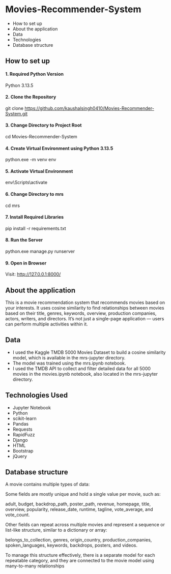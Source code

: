 # Movies-Recommender-System

* How to set up
* About the application
* Data
* Technologies
* Database structure
  
## How to set up
#### 1. Required Python Version
Python 3.13.5
 
#### 2. Clone the Repository 
git clone https://github.com/kaushalsingh0410/Movies-Recommender-System.git

#### 3. Change Directory to Project Root
cd Movies-Recommender-System

#### 4. Create Virtual Environment using Python 3.13.5
python.exe -m venv env

#### 5. Activate Virtual Environment
env\Scripts\activate

#### 6. Change Directory to mrs
cd mrs

#### 7. Install Required Libraries
pip install -r requirements.txt

#### 8. Run the Server
python.exe manage.py runserver

#### 9. Open in Browser
Visit: http://127.0.0.1:8000/

## About the application
This is a movie recommendation system that recommends movies based on your interests.
It uses cosine similarity to find relationships between movies based on their title, genres, keywords, overview, production companies, actors, writers, and directors.
It’s not just a single-page application — users can perform multiple activities within it.

## Data
* I used the Kaggle TMDB 5000 Movies Dataset to build a cosine similarity model, which is available in the mrs-jupyter directory.
* The model was trained using the mrs.ipynb notebook.
* I used the TMDB API to collect and filter detailed data for all 5000 movies in the movies.ipynb notebook, also located in the mrs-jupyter directory.

## Technologies Used
* Jupyter Notebook
* Python
* scikit-learn
* Pandas
* Requests
* RapidFuzz
* Django
* HTML
* Bootstrap
* jQuery


## Database structure

A movie contains multiple types of data:

Some fields are mostly unique and hold a single value per movie, such as:

adult, budget, backdrop_path, poster_path, revenue, homepage, title, overview, popularity, release_date, runtime, tagline, vote_average, and vote_count.

Other fields can repeat across multiple movies and represent a sequence or list-like structure, similar to a dictionary or array:

belongs_to_collection, genres, origin_country, production_companies, spoken_languages, keywords, backdrops, posters, and videos.

To manage this structure effectively, there is a separate model for each repeatable category, and they are connected to the movie model using many-to-many relationships